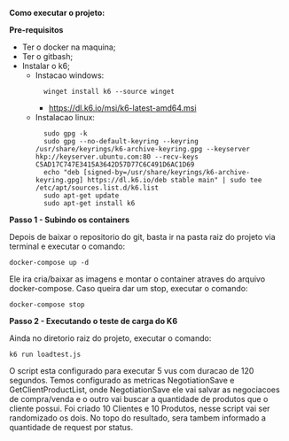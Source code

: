 **Como executar o projeto:**

**Pre-requisitos**
 - Ter o docker na maquina;
 - Ter o gitbash;
 - Instalar o k6;
     - Instacao windows:
       ```
         winget install k6 --source winget
       ```
         - https://dl.k6.io/msi/k6-latest-amd64.msi
     - Instalacao linux:
       ```
         sudo gpg -k
         sudo gpg --no-default-keyring --keyring /usr/share/keyrings/k6-archive-keyring.gpg --keyserver hkp://keyserver.ubuntu.com:80 --recv-keys C5AD17C747E3415A3642D57D77C6C491D6AC1D69
         echo "deb [signed-by=/usr/share/keyrings/k6-archive-keyring.gpg] https://dl.k6.io/deb stable main" | sudo tee /etc/apt/sources.list.d/k6.list
         sudo apt-get update
         sudo apt-get install k6
       ```

**Passo 1 - Subindo os containers**

Depois de baixar o repositorio do git, basta ir na pasta raiz do projeto via terminal e executar o comando:
```
docker-compose up -d
```
Ele ira cria/baixar as imagens e montar o container atraves do arquivo docker-compose.
Caso queira dar um stop, executar o comando:
```
docker-compose stop
```

**Passo 2 - Executando o teste de carga do K6**

Ainda no diretorio raiz do projeto, executar o comando:
```
k6 run loadtest.js
```
O script esta configurado para executar 5 vus com duracao de 120 segundos.
Temos configurado as metricas NegotiationSave e GetClientProductList, onde NegotiationSave ele vai salvar as negociacoes de compra/venda e o outro vai buscar a quantidade de produtos que o cliente possui.
Foi criado 10 Clientes e 10 Produtos, nesse script vai ser randomizado os dois.
No topo do resultado, sera tambem informado a quantidade de request por status.
